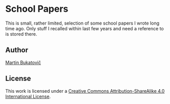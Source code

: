 # School Papers

This is small, rather limited, selection of some school papers I wrote long
time ago. Only stuff I recalled within last few years and need a reference to
is stored there.

## Author

[Martin Bukatovič](martinb@marbu.eu)

## License

This work is licensed under a [Creative Commons Attribution-ShareAlike 4.0
International License](http://creativecommons.org/licenses/by-sa/4.0/).
